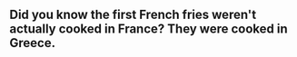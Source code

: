 ## Did you know the first French fries weren't actually cooked in France? They were cooked in Greece.

